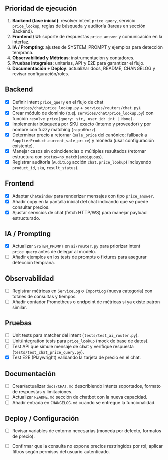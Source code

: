 ﻿<!-- NG-HEADER: Nombre de archivo: CHAT_PRICE_TODOS.md -->
<!-- NG-HEADER: Ubicación: docs/CHAT_PRICE_TODOS.md -->
<!-- NG-HEADER: Descripción: Lista de tareas para habilitar consultas de precio en el chatbot -->
<!-- NG-HEADER: Lineamientos: Ver AGENTS.md -->

## Prioridad de ejecución
1. **Backend (fase inicial)**: resolver intent `price_query`, servicio `price_lookup`, reglas de búsqueda y auditoría (tareas en sección Backend).
2. **Frontend / UI**: soporte de respuestas `price_answer` y comunicación en la interfaz.
3. **IA / Prompting**: ajustes de SYSTEM_PROMPT y ejemplos para detección temprana.
4. **Observabilidad y Métricas**: instrumentación y contadores.
5. **Pruebas integrales**: unitarias, API y E2E para garantizar el flujo.
6. **Documentación + Deploy**: actualizar docs, README, CHANGELOG y revisar configuración/roles.
## Backend
- [x] Definir intent `price_query` en el flujo de chat (`services/chat/price_lookup.py` + `services/routers/chat.py`).
- [x] Crear módulo de dominio (p.ej. `services/chat/price_lookup.py`) con función `resolve_price(query: str, user_id: int | None)`.
- [x] Implementar búsqueda por SKU exacto (interno y proveedor) y por nombre con fuzzy matching (`rapidfuzz`).
- [x] Determinar precio a retornar (`sale_price` del canónico; fallback a `SupplierProduct.current_sale_price`) y moneda (usar configuración existente).
- [x] Manejar casos sin coincidencias o múltiples resultados (retornar estructura con `status=no_match|ambiguous`).
- [x] Registrar auditoría (`AuditLog` acción `chat.price_lookup`) incluyendo `product_id`, `sku`, `result_status`).

## Frontend
- [x] Adaptar `ChatWindow` para renderizar mensajes con tipo `price_answer`.
- [x] Añadir copy en la pantalla inicial del chat indicando que se puede consultar precios.
- [x] Ajustar servicios de chat (fetch HTTP/WS) para manejar payload estructurado.

## IA / Prompting
- [x] Actualizar `SYSTEM_PROMPT` en `ai/router.py` para priorizar intent `price_query` antes de delegar al modelo.
- [ ] Añadir ejemplos en los tests de prompts o fixtures para asegurar detección temprana.

## Observabilidad
- [ ] Registrar métricas en `ServiceLog` o `ImportLog` (nueva categoría) con totales de consultas y tiempos.
- [ ] Añadir contador Prometheus o endpoint de métricas si ya existe patrón similar.

## Pruebas
- [ ] Unit tests para matcher del intent (`tests/test_ai_router.py`).
- [ ] Unit/integration tests para `price_lookup` (mock de base de datos).
- [ ] Test API que simule mensaje de chat y verifique respuesta (`tests/test_chat_price_query.py`).
- [x] Test E2E (Playwright) validando la tarjeta de precio en el chat.

## Documentación
- [ ] Crear/actualizar `docs/CHAT.md` describiendo intents soportados, formato de respuestas y limitaciones.
- [ ] Actualizar `README.md` sección de chatbot con la nueva capacidad.
- [ ] Añadir entrada en `CHANGELOG.md` cuando se entregue la funcionalidad.

## Deploy / Configuración
- [ ] Revisar variables de entorno necesarias (moneda por defecto, formatos de precio).
- [ ] Confirmar que la consulta no expone precios restringidos por rol; aplicar filtros según permisos del usuario autenticado.



